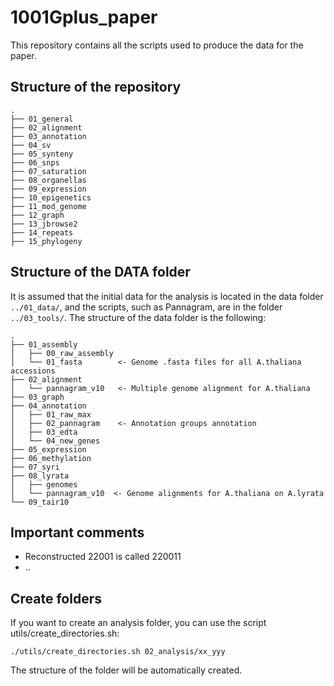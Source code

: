 # 1001Gplus_paper


This repository contains all the scripts used to produce the data for the paper.

## Structure of the repository

```
.
├── 01_general
├── 02_alignment
├── 03_annotation
├── 04_sv
├── 05_synteny
├── 06_snps
├── 07_saturation
├── 08_organellas
├── 09_expression
├── 10_epigenetics
├── 11_mod_genome
├── 12_graph
├── 13_jbrowse2
├── 14_repeats
├── 15_phylogeny
```

## Structure of the DATA folder

It is assumed that the initial data for the analysis is located in the data folder `../01_data/`, and the scripts, such as Pannagram, are in the folder `../03_tools/`.
The structure of the data folder is the following:
```
.
├── 01_assembly
│   ├── 00_raw_assembly
│   └── 01_fasta       	<- Genome .fasta files for all A.thaliana accessions
├── 02_alignment
│   └── pannagram_v10   <- Multiple genome alignment for A.thaliana
├── 03_graph
├── 04_annotation
│   ├── 01_raw_max
│   ├── 02_pannagram    <- Annotation groups annotation
│   ├── 03_edta
│   └── 04_new_genes
├── 05_expression
├── 06_methylation
├── 07_syri
├── 08_lyrata
│   ├── genomes
│   └── pannagram_v10  <- Genome alignments for A.thaliana on A.lyrata
└── 09_tair10
```



## Important comments
* Reconstructed 22001 is called 220011
* ..



## Create folders
If you want to create an analysis folder, you can use the script utils/create_directories.sh:

```
./utils/create_directories.sh 02_analysis/xx_yyy
```

The structure of the folder will be automatically created.